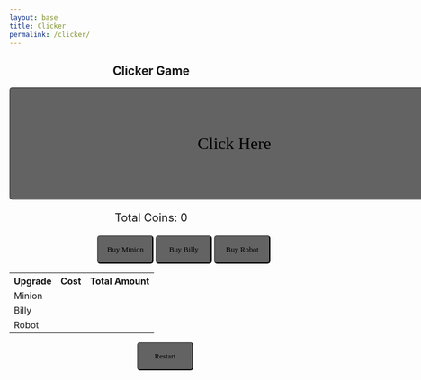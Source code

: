 ```yaml
---
layout: base
title: Clicker
permalink: /clicker/
---
```


<h2 style="text-align: center;">Clicker Game</h2>

<style>
    button {
        background-color: #636363;
        color: black;
        border-radius: 5px;
        font-family: "Lucida Console";
    }

    button:hover {
        background-color: #4a4949ff;
        transition: 0.5s;
    }

    button:active {
        background-color: #3b3b3b;
        transition: 0.25s;
    }

    .clicker {
        width: 800px;
        height: 200px;
        font-size: 30px;
        box-shadow: 1px 1px 1px white;
    }
    .coin-counter {
        font-size: 20px;
        text-align: center;
    }
    .upgrade-button {
        width: 100px;
        height: 50px;
        position: relative;
        left: 31%;
    }
    .restart-button {
        width: 100px;
        height: 50px;
        position: relative;
        left: 45%;
    }
</style>

<!-- Clicker Button-->
<button onclick="processClick()" class="clicker">Click Here</button>

<p id="total-coins" class="coin-counter">Total Coins: 0</p>

<button onclick="buyUpgrade('minion')" class="upgrade-button">Buy Minion</button>
<button onclick="buyUpgrade('billy')" class="upgrade-button">Buy Billy</button>
<button onclick="buyUpgrade('robot')" class="upgrade-button">Buy Robot</button>

<table>
    <tr>
        <th>Upgrade</th>
        <th>Cost</th>
        <th>Total Amount</th>
    </tr>
    <tr>
        <td>Minion</td>
        <td id="minion-cost"></td>
        <td id="total-minions"></td>
    </tr>
    <tr>
        <td>Billy</td>
        <td id="billy-cost"></td>
        <td id="total-billies"></td>
    </tr>
    <tr>
        <td>Robot</td>
        <td id="robot-cost"></td>
        <td id="total-robots"></td>
    </tr>
</table>

<button onclick="restartProgress()" class="restart-button">Restart</button>

<script>
    let totalCoins = localStorage.getItem("saved-coins") ? localStorage.getItem("saved-coins") : 0;
    totalCoins = parseFloat(totalCoins)
    document.getElementById("total-coins").innerHTML = totalCoins

    // Upgrades go here
    // Minion Total & Cost
    let minion = localStorage.getItem("savedMinions") ? localStorage.getItem("savedMinions") : 0;
    document.getElementById("total-minions").innerHTML = minion;
    
    let minionCost = localStorage.getItem("savedMinionCost") ? localStorage.getItem("savedMinionCost") : 10;
    document.getElementById("minion-cost").innerHTML = minionCost;

    // Billy Total & Cost
    let billy = localStorage.getItem("savedBillies") ? localStorage.getItem("savedBillies") : 0;
    document.getElementById("total-billies").innerHTML = billy;

    let billyCost = localStorage.getItem("savedBillyCost") ? localStorage.getItem("savedBillyCost") : 100;
    document.getElementById("billy-cost").innerHTML = billyCost;

    // Robot Total  & Cost
    let robot = localStorage.getItem("savedRobots") ? localStorage.getItem("savedRobots") : 0;
    document.getElementById("total-robots").innerHTML = robot;

    let robotCost = localStorage.getItem("savedRobotCost") ? localStorage.getItem("savedRobots") : 500;
    document.getElementById("robot-cost").innerHTML = robotCost;

    // Add to total coins
    function processClick() {
        totalCoins++;
        localStorage.setItem("saved-coins", totalCoins);
    };

    function buyUpgrade(upgrade) {
        switch(upgrade) {
            case "minion":
                if (totalCoins >= minionCost) {
                    // Add a minion
                    minion++;

                    // Save new minion total
                    localStorage.setItem("savedMinions", minion);

                    // Subtract coins from cost
                    totalCoins -= minionCost;

                    // Increase minion cost
                    minionCost = 10 + (minion * minion);

                    // Save new minion cost
                    localStorage.setItem("savedMinionCost", minionCost);

                    // Update HTML Displays
                    document.getElementById("total-minions").innerHTML = `${minion}`;
                    document.getElementById("minion-cost").innerHTML = `${minionCost}`;
                }  
                break;

            case "billy":
                if (totalCoins >= billyCost) {
                    // Add a billy
                    billy++;

                    // Save new billy total
                    localStorage.setItem("savedBillies", billy)
                    

                    // Subtract coins from cost
                    totalCoins -= billyCost;
                    
                    // Increase billy cost
                    billyCost = 100 + (billy * billy * billy);

                    // Save new billy cost
                    localStorage.setItem("savedBillyCost", billyCost);

                    // Update HTML Displays
                    document.getElementById("total-billies").innerHTML = `${billy}`;
                    document.getElementById("billy-cost").innerHTML = `${billyCost}`;
                }
                break;

            case "robot":
                if (totalCoins >= robotCost) {
                    // Add a robot
                    robot++

                    // Save new robot total
                    localStorage.setItem("savedRobots", robot);

                    // Subtract coins from cost
                    totalCoins -= robotCost;

                    // Increase robot cost
                    robotCost = 500 + (robot * robot * robot * robot);

                    // Save new robot cost
                    localStorage.setItem("savedRobotCost", robotCost);

                    // Update HTML Displays
                    document.getElementById("total-robots").innerHTML = `${robot}`;
                    document.getElementById("robot-cost").innerHTML = `${robotCost}`;
                }
                break;
        }
    }

    function applyUpgrades() {
        totalCoins += minion * 0.1;
        totalCoins += billy * 0.3;
        totalCoins += robot * 0.5;
        localStorage.setItem("saved-coins", totalCoins);
    }

    function updateTotalCoins() {
        document.getElementById("total-coins").innerHTML = `Total Coins: ${totalCoins.toFixed(1)}`;
    }

    function restartProgress() {
        localStorage.clear();
        location.reload();
    }

    setInterval(applyUpgrades, 100);
    setInterval(updateTotalCoins, 10);
</script>